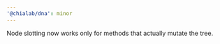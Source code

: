 ```yaml
---
'@chialab/dna': minor
---
```


Node slotting now works only for methods that actually mutate the tree.
